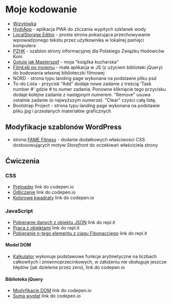 # Moje kodowanie

- [Wizytówka](https://github.com/kasiaizak/business-card/blob/master/README.md)
- [HydrApp](https://github.com/kasiaizak/hydrapp/blob/master/README.md) - aplikacja PWA do zliczania wypitych szklanek wody
- [LocalStorage Editor](https://github.com/kasiaizak/localstorage-editor/blob/master/README.md) - prosta strona pokazująca przechowywanie wprowadzonego tekstu przez użytkownika w lokalnej pamięci komputera
- [PZHK](https://github.com/kasiaizak/pzhk/blob/master/README.md) - szablon strony informacyjnej dla Polskiego Związku Hodowców Koni
- [Gotuję jak Masterszef](https://github.com/kasiaizak/masterszef/blob/master/README.md) - moja "książka kucharska"
- [FilmŁeb po mojemu](https://github.com/kasiaizak/filmleb/blob/master/README.md) - mała aplikacja w JS (z użyciem biblioteki jQuery) do budowania własnej biblioteczki filmowej
- NORD - strona typu landing page wykonana na podstawie pliku psd
- To-do Lista - przycisk "Add" dodaje nowe zadanie z treścią 'Task number #' gdzie # to numer zadania. Ponowne kliknięcie tego przycisku dodaje kolejne zadanie z następnym numerem. "Remove" usuwa ostatnie zadanie (o najwyższym numerze). "Clear" czyści całą listę.
- Bootstrap Project - strona typu landing page wykonana na podstawie pliku jpg i przesłanych materiałów graficznych

## Modyfikacje szablonów WordPress

- strona [FAME Fitness](http://www.famefitness.pl/) - dodanie dodatkowych właściwości CSS dostosowujących motyw *Storefront* do oczekiwań właściciela strony

## Ćwiczenia

### CSS

- [Preloader](https://codepen.io/kasiaizak/pen/orMLXQ?editors=1100#0) link do codepen.io
- [Odliczanie](https://codepen.io/kasiaizak/pen/OewGdQ?editors=1100#0) link do codepen.io
- [Kolorowe kwadraty](https://codepen.io/kasiaizak/pen/NZBRoO?editors=1100#0) link do codepen.io

### JavaScript

- [Pobieranie danych z obiektu JSON](https://repl.it/@katarzynaizak/json-object) link do repl.it
- [Praca z obiektami](https://repl.it/@katarzynaizak/book-object) link do repl.it
- [Pobieranie n-tego elementu z ciągu Fibonacciego](https://repl.it/@katarzynaizak/element-of-fibonacci) link do repl.it

#### Model DOM

- [Kalkulator](https://codepen.io/kasiaizak/pen/NZBRyz) wykonuje podstawowe funkcje arytmetyczne na liczbach całkowitych i zmiennoprzecinkowych, w założeniu nie obsługuje jeszcze błędów (jak dzielenie przez zero), link do codepen.io

#### Biblioteka jQuery

- [Modyfikacje DOM](https://codepen.io/kasiaizak/pen/ewjaXB?editors=1010#0) link do codepen.io
- [Suma wypłat](https://codepen.io/kasiaizak/pen/YojoPR?editors=1010#0) link do codepen.io
